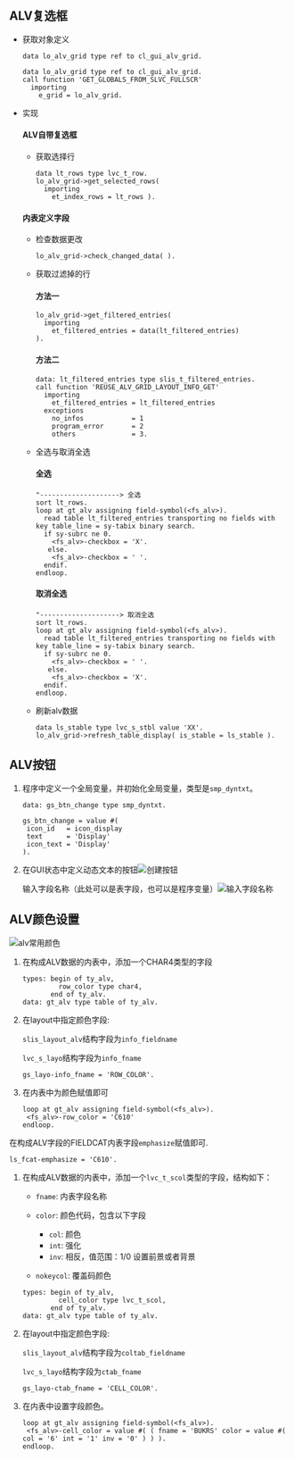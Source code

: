 ## ALV复选框

- 获取对象定义

  <!-- tabs:start -->

  <!-- tab:OO ALV -->

  ```abap
  data lo_alv_grid type ref to cl_gui_alv_grid.
  ```

  <!-- tab:Function ALV -->

  ```abap
  data lo_alv_grid type ref to cl_gui_alv_grid.
  call function 'GET_GLOBALS_FROM_SLVC_FULLSCR'
    importing
      e_grid = lo_alv_grid.
  ```

  <!-- tabs:end -->

- 实现

  <!-- tabs:start -->

  #### **ALV自带复选框**

  - 获取选择行

    ```abap
    data lt_rows type lvc_t_row.
    lo_alv_grid->get_selected_rows(
      importing
        et_index_rows = lt_rows ).
    ```

  #### **内表定义字段**

  - 检查数据更改

    ```abap
    lo_alv_grid->check_changed_data( ).
    ```

  - 获取过滤掉的行

    <!-- tabs:start -->

    #### **方法一**

    ```abap
    lo_alv_grid->get_filtered_entries(
      importing
        et_filtered_entries = data(lt_filtered_entries)
    ).
    ```

    #### **方法二**

    ```abap
    data: lt_filtered_entries type slis_t_filtered_entries. 
    call function 'REUSE_ALV_GRID_LAYOUT_INFO_GET'
      importing
        et_filtered_entries = lt_filtered_entries
      exceptions
        no_infos            = 1
        program_error       = 2
        others              = 3.
    ```

    <!-- tabs:end -->

  - 全选与取消全选

    <!-- tabs:start -->

    #### **全选**

    ```abap
    "--------------------> 全选
    sort lt_rows.
    loop at gt_alv assigning field-symbol(<fs_alv>).
      read table lt_filtered_entries transporting no fields with key table_line = sy-tabix binary search.
      if sy-subrc ne 0.
        <fs_alv>-checkbox = 'X'.
       else.
        <fs_alv>-checkbox = ' '.
      endif.
    endloop.
    ```

    #### **取消全选**

    ```abap
    "--------------------> 取消全选
    sort lt_rows.
    loop at gt_alv assigning field-symbol(<fs_alv>).
      read table lt_filtered_entries transporting no fields with key table_line = sy-tabix binary search.
      if sy-subrc ne 0.
        <fs_alv>-checkbox = ' '.
       else.
        <fs_alv>-checkbox = 'X'.
      endif.
    endloop.
    ```

    <!-- tabs:end -->

  - 刷新alv数据

    ```abap
    data ls_stable type lvc_s_stbl value 'XX'.
    lo_alv_grid->refresh_table_display( is_stable = ls_stable ).
    ```

  <!-- tabs:end -->

## ALV按钮

<!-- tabs:start -->

<!-- tab:ALV按钮文本切换 -->

1. 程序中定义一个全局变量，并初始化全局变量，类型是`smp_dyntxt`。

   ```abap
   data: gs_btn_change type smp_dyntxt.
   
   gs_btn_change = value #(
   	icon_id   = icon_display
   	text      = 'Display'
   	icon_text = 'Display'
   ).
   ```

1. 在GUI状态中定义动态文本的按钮![创建按钮](https://picture-bj.oss-cn-beijing.aliyuncs.com/pciture/image-20250507200645006.png)

   输入字段名称（此处可以是表字段，也可以是程序变量）![输入字段名称](https://picture-bj.oss-cn-beijing.aliyuncs.com/pciture/image-20250507201049354.png)

<!-- tabs:end -->

## ALV颜色设置

![alv常用颜色](https://picture-bj.oss-cn-beijing.aliyuncs.com/pciture/image-20220901165722040.png)

<!-- tabs:start -->

<!-- tab:行颜色 -->

1. 在构成ALV数据的内表中，添加一个CHAR4类型的字段

   ```abap
   types: begin of ty_alv,
            row_color type char4, 
          end of ty_alv.
   data: gt_alv type table of ty_alv.
   ```

2. 在layout中指定颜色字段: 

   `slis_layout_alv`结构字段为`info_fieldname`

   `lvc_s_layo`结构字段为`info_fname`

   ```abap
   gs_layo-info_fname = 'ROW_COLOR'.
   ```

3. 在内表中为颜色赋值即可

   ```abap
   loop at gt_alv assigning field-symbol(<fs_alv>).
   	<fs_alv>-row_color = 'C610'
   endloop.
   ```

<!-- tab:列颜色 -->

在构成ALV字段的FIELDCAT内表字段`emphasize`赋值即可.

```abap
ls_fcat-emphasize = 'C610'.
```

<!-- tab:单元格颜色 -->

1. 在构成ALV数据的内表中，添加一个`lvc_t_scol`类型的字段，结构如下：

   - `fname`: 内表字段名称

   - `color`: 颜色代码，包含以下字段
     - `col`: 颜色
     - `int`: 强化 
     - `inv`: 相反，值范围：1/0 设置前景或者背景

   - `nokeycol`: 覆盖码颜色

   ```abap
   types: begin of ty_alv,
            cell_color type lvc_t_scol, 
          end of ty_alv.
   data: gt_alv type table of ty_alv.
   ```

2. 在layout中指定颜色字段: 

   `slis_layout_alv`结构字段为`coltab_fieldname`

   `lvc_s_layo`结构字段为`ctab_fname`

   ```abap
   gs_layo-ctab_fname = 'CELL_COLOR'.
   ```

3. 在内表中设置字段颜色。

   ```abap
   loop at gt_alv assigning field-symbol(<fs_alv>).
   	<fs_alv>-cell_color = value #( ( fname = 'BUKRS' color = value #( col = '6' int = '1' inv = '0' ) ) ).
   endloop.
   ```

<!-- tabs:end -->
